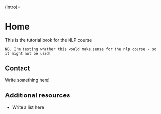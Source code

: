 (intro)=
# Home

This is the tutorial book for the NLP course 

```{warning}
NB. I'm testing whether this would make sense for the nlp course - so it might not be used!
```
## Contact
Write something here!

## Additional resources
- Write a list here